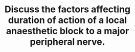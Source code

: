 ---
title: "Discuss the factors affecting duration of action of a local anaesthetic block to a major peripheral nerve."
entityType: SAQ
exam: PEX
college: ANZCA
year: 2017
sitting: B
question: 08
passRate: 42
EC_expectedDomains:
- "The candidates needed to cover drug and patient factors."
- "Drug factors included: lipid solubility, protein binding, molecular size, dose, intrinsic vasoactive properties, additives, and metabolism."
- "Patient factors included: site of administration, structure (connective tissue), and alternated states of physiology."
EC_errorsCommon:
- "Marks were not awarded for discussions of pathology, mechanism of action or describing factors affecting the onset time of these drugs."
---
